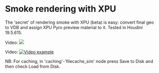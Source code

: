 # Smoke rendering with XPU

The 'secret' of rendering smoke with XPU (beta) is easy: convert final geo to VDB and assign XPU Pyro preview material to it. Tested in Houdini 19.5.615.

Video: [![](https://markdown-videos.deta.dev/youtube/{BEXe59pSMvk})](https://youtu.be/{BEXe59pSMvk})

Video: [![Video example](https://img.youtube.com/vi/BEXe59pSMvk/0.jpg)](https://www.youtube.com/shorts/BEXe59pSMvk "Applied Houdini - Volumes 2 - Smoke")

NB: For caching, in 'caching'-'filecache_sim' node press Save to Disk and then check Load from Disk.
